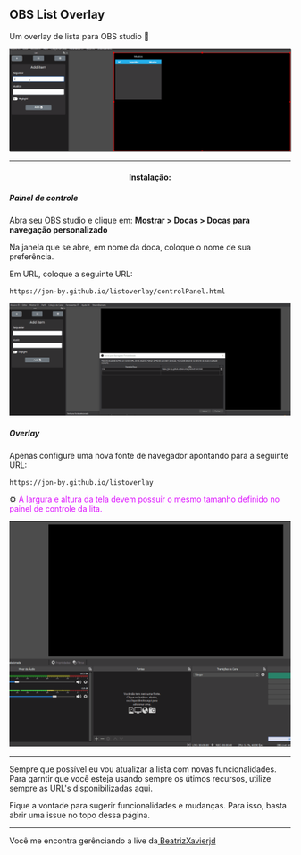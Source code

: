 <h2>OBS List Overlay</h1>

 Um overlay de lista para OBS studio :memo:

 
<div style="margin-top:10px;">
    <img style="box-shadow: 1px 1px 1px rgba(1,1,1,.5);" src="./public/additem.gif">
</div>

<hr>
<h4 style="text-align:center;">Instalação:</h4>

<h5>Painel de controle</h5>

<p>Abra seu OBS studio e clique em: <strong>Mostrar > Docas > Docas para navegação personalizado</strong>

Na janela que se abre, em nome da doca, coloque o nome de sua preferência.

Em URL, coloque a seguinte URL: 

    https://jon-by.github.io/listoverlay/controlPanel.html
</p>

<img src="./public/setCP.gif">

<h5>Overlay</h5>

<p>
    Apenas configure uma nova fonte de navegador apontando para a seguinte URL:

    https://jon-by.github.io/listoverlay

⚙️ <span style="color:#d1f;">A largura e altura da tela devem possuir o mesmo tamanho definido no painel de controle da lita.</span>    
</p>

<img src="./public/Overlay.gif">
<hr>
<p>
    Sempre que possível eu vou atualizar a lista com novas funcionalidades. Para garntir que você esteja usando sempre os útimos recursos, utilize sempre as URL's disponibilizadas aqui.
</p>

<p>Fique a vontade para sugerir funcionalidades e mudanças. Para isso, basta abrir uma issue no topo dessa página.</p>

<hr>

<p>Você me encontra gerênciando a live da<a href="https://www.twitch.tv/beatrizxavierjd"> BeatrizXavierjd</a></p>

